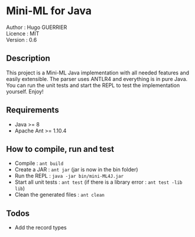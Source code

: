# Mini-ML for Java

Author : Hugo GUERRIER \
Licence : MIT \
Version : 0.6

## Description

This project is a Mini-ML Java implementation with all needed features and easily extensible.
The parser uses ANTLR4 and everything is in pure Java.
You can run the unit tests and start the REPL to test the implementation yourself.
Enjoy!

## Requirements

* Java >= 8
* Apache Ant >= 1.10.4

## How to compile, run and test

* Compile : `ant build`
* Create a JAR : `ant jar` (jar is now in the bin folder)
* Run the REPL : `java -jar bin/mini-ML4J.jar`
* Start all unit tests : `ant test` (if there is a library error : `ant test -lib lib`)
* Clean the generated files : `ant clean`

## Todos

* Add the record types
